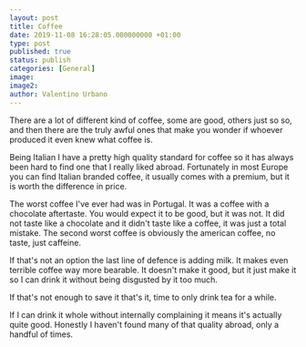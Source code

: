 ```yaml
---
layout: post
title: Coffee
date: 2019-11-08 16:28:05.000000000 +01:00
type: post
published: true
status: publish
categories: [General]
image:
image2:
author: Valentino Urbano
---
```


There are a lot of different kind of coffee, some are good, others just so so, and then there are the truly awful ones that make you wonder if whoever produced it even knew what coffee is.

Being Italian I have a pretty high quality standard for coffee so it has always been hard to find one that I really liked abroad. Fortunately in most Europe you can find Italian branded coffee, it usually comes with a premium, but it is worth the difference in price.

The worst coffee I've ever had was in Portugal. It was a coffee with a chocolate aftertaste. You would expect it to be good, but it was not. It did not taste like a chocolate and it didn't taste like a coffee, it was just a total mistake. The second worst coffee is obviously the american coffee, no taste, just caffeine.

If that's not an option the last line of defence is adding milk. It makes even terrible coffee way more bearable. It doesn't make it good, but it just make it so I can drink it without being disgusted by it too much.

If that's not enough to save it that's it, time to only drink tea for a while.

If I can drink it whole without internally complaining it means it's actually quite good. Honestly I haven't found many of that quality abroad, only a handful of times.